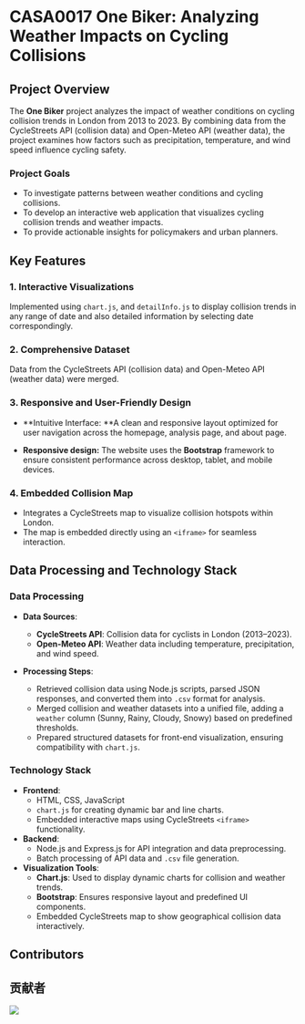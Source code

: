 # CASA0017 One Biker: Analyzing Weather Impacts on Cycling Collisions

## Project Overview

The **One Biker** project analyzes the impact of weather conditions on cycling collision trends in London from 2013 to 2023. By combining data from the CycleStreets API (collision data) and Open-Meteo API (weather data), the project examines how factors such as precipitation, temperature, and wind speed influence cycling safety. 

### Project Goals

+ To investigate patterns between weather conditions and cycling collisions.
+ To develop an interactive web application that visualizes cycling collision trends and weather impacts.
+ To provide actionable insights for policymakers and urban planners.

## Key Features

### 1. Interactive Visualizations

Implemented using `chart.js`, and `detailInfo.js` to display  collision trends in any range of date and also detailed information by selecting date correspondingly.

### 2. Comprehensive Dataset

Data from the CycleStreets API (collision data) and Open-Meteo API (weather data) were merged.

### 3.  Responsive and User-Friendly Design

+ **Intuitive Interface:  **A clean and responsive layout optimized for user navigation across the homepage, analysis page, and about page.

+ **Responsive design:** The website uses the **Bootstrap** framework to ensure consistent performance across desktop, tablet, and mobile devices.

### **4. Embedded Collision Map**

- Integrates a CycleStreets map to visualize collision hotspots within London.
- The map is embedded directly using an `<iframe>` for seamless interaction.



## **Data Processing and Technology Stack**

### **Data Processing**

- **Data Sources**:

  + **CycleStreets API**: Collision data for cyclists in London (2013–2023).

  - **Open-Meteo API**: Weather data including temperature, precipitation, and wind speed.

- **Processing Steps**:

  - Retrieved collision data using Node.js scripts, parsed JSON responses, and converted them into `.csv` format for analysis.
  - Merged collision and weather datasets into a unified file, adding a `weather` column (Sunny, Rainy, Cloudy, Snowy) based on predefined thresholds.
  - Prepared structured datasets for front-end visualization, ensuring compatibility with `chart.js`.

### **Technology Stack**

- **Frontend**:
  - HTML, CSS, JavaScript
  - `chart.js` for creating dynamic bar and line charts.
  - Embedded interactive maps using CycleStreets `<iframe>` functionality.
- **Backend**:
  - Node.js and Express.js for API integration and data preprocessing.
  - Batch processing of API data and `.csv` file generation.
- **Visualization Tools**:
  - **Chart.js**: Used to display dynamic charts for collision and weather trends.
  - **Bootstrap**: Ensures responsive layout and predefined UI components.
  - Embedded CycleStreets map to show geographical collision data interactively.



## Contributors
## 贡献者

<a href="https://github.com/alpd11/casa0017-web-assessment-high-five">
  <img src="https://contrib.rocks/image?repo=alpd11/casa0017-web-assessment-high-five" />
</a>
